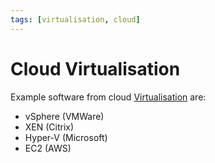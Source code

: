 ```yaml
---
tags: [virtualisation, cloud]
---
```


# Cloud Virtualisation

Example software from cloud [Virtualisation](202311161439.md) are:
- vSphere (VMWare)
- XEN (Citrix)
- Hyper-V (Microsoft)
- EC2 (AWS)
